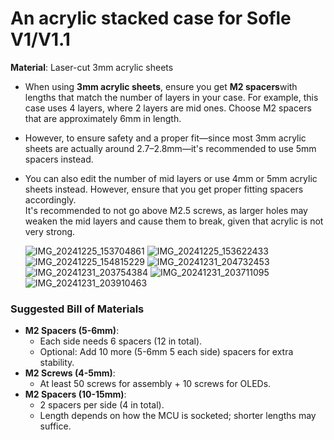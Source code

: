 # An acrylic stacked case for Sofle V1/V1.1
**Material**: Laser-cut 3mm acrylic sheets 

- When using **3mm acrylic sheets**, ensure you get **M2 spacers**with lengths that match the number of layers in your case. For example, this case uses 4 layers, where 2 layers are mid ones.
  Choose M2 spacers that are approximately 6mm in length.
  
- However, to ensure safety and a proper fit—since most 3mm acrylic sheets are actually around 2.7–2.8mm—it's recommended to use 5mm spacers instead.

- You can also edit the number of mid layers or use 4mm or 5mm acrylic sheets instead. However, ensure that you get proper fitting spacers accordingly.  
  It's recommended to not go above M2.5 screws, as larger holes may weaken the mid layers and cause them to break, given that acrylic is not very strong.

  ![IMG_20241225_153704861](https://github.com/user-attachments/assets/2d5f3070-9bdd-4502-81e7-63d1d0ab136f)
![IMG_20241225_153622433](https://github.com/user-attachments/assets/46238f41-8f97-41e2-afc1-3cd1662a53cb)
![IMG_20241225_154815229](https://github.com/user-attachments/assets/54b23c99-351b-41e5-8ee4-59638384a28f)
![IMG_20241231_204732453](https://github.com/user-attachments/assets/f54e9b8a-e3cd-477e-8348-73708ce7cf78)
![IMG_20241231_203754384](https://github.com/user-attachments/assets/7eda1d3d-6cc4-43db-8efe-39983ba86860)
![IMG_20241231_203711095](https://github.com/user-attachments/assets/fe0a5c67-806e-4524-96ee-9349876a3a8d)
![IMG_20241231_203910463](https://github.com/user-attachments/assets/23fdf748-de5a-4566-9443-1541235ffd49)
### Suggested Bill of Materials  
- **M2 Spacers (5-6mm)**:  
  - Each side needs 6 spacers (12 in total).  
  - Optional: Add 10 more (5-6mm 5 each side) spacers for extra stability.  
- **M2 Screws (4-5mm)**:  
  - At least 50 screws for assembly + 10 screws for OLEDs.  
- **M2 Spacers (10-15mm)**:  
  - 2 spacers per side (4 in total).  
  - Length depends on how the MCU is socketed; shorter lengths may suffice.  
